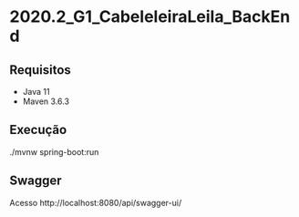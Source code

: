 # 2020.2_G1_CabeleleiraLeila_BackEnd


## Requisitos 

* Java 11
* Maven 3.6.3

## Execução

./mvnw spring-boot:run 

## Swagger

Acesso http://localhost:8080/api/swagger-ui/